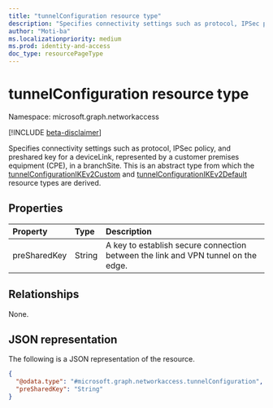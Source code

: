 ```yaml
---
title: "tunnelConfiguration resource type"
description: "Specifies connectivity settings such as protocol, IPSec policy, and preshared key for a customer premises equipment (CPE) in a branchSite."
author: "Moti-ba"
ms.localizationpriority: medium
ms.prod: identity-and-access
doc_type: resourcePageType
---
```


# tunnelConfiguration resource type

Namespace: microsoft.graph.networkaccess

[!INCLUDE [beta-disclaimer](../../includes/beta-disclaimer.md)]

Specifies connectivity settings such as protocol, IPSec policy, and preshared key for a deviceLink, represented by a customer premises equipment (CPE), in a branchSite.
This is an abstract type from which the [tunnelConfigurationIKEv2Custom](networkaccess-tunnelconfigurationikev2custom.md) and [tunnelConfigurationIKEv2Default](networkaccess-tunnelconfigurationikev2default.md) resource types are derived.

## Properties
|Property|Type|Description|
|:---|:---|:---|
|preSharedKey|String|A key to establish secure connection between the link and VPN tunnel on the edge.|

## Relationships
None.

## JSON representation
The following is a JSON representation of the resource.
<!-- {
  "blockType": "resource",
  "@odata.type": "microsoft.graph.networkaccess.tunnelConfiguration"
}
-->
``` json
{
  "@odata.type": "#microsoft.graph.networkaccess.tunnelConfiguration",
  "preSharedKey": "String"
}
```

